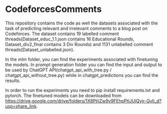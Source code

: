 # CodeforcesComments

This repository contains the code as well the datasets associated with the task of predicting relevant and irrelevant comments to a blog post on Codeforces. The dataset contains 19 labelled comment threads(Dataset_educ_1.1.json contains 16 Educational Rounds, Dataset_div2_final contains 3 Div Rounds) and 1131 unlabelled comment threads(Dataset_unlabelled.json).

In the mlm folder, you can find the experiments associated with finetuning the models. 
In prompt generation folder you can find the input and output to be used by ChatGPT API(chatgpt_api_with_tree.py / chatgpt_api_without_tree.py) while in chatgpt_predictions you can find the results.

In order to run the experiments you need to pip install requirements.txt and pytorch. The finetuned models can be downloaded from https://drive.google.com/drive/folders/1X8PtijZw9y9FEhpPtlJUjQyjr-QyIj_d?usp=share_link.
